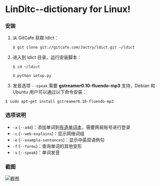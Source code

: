 LinDitc--dictionary for Linux!    
====

### 安装

1. 从 GitCafe 获取 ldict：

   `$ git clone git://gitcafe.com/Jactry/ldict.git ~/ldict`    

2. 进入到 ldict 目录，运行安装脚本：

    `$ cd ~/ldict`
	
    `$ python setup.py`
	
3. 发音选项 `--speak` 需要 **gstreamer0.10-fluendo-mp3** 支持，Debian 和 Ubuntu 用户可以通过以下命令安装：

  `$ sudo apt-get install gstreamer0.10-fluendo-mp3`
  
### 选项说明

* `-a` (`--add`)：添加单词到[有道单词本](http://dict.youdao.com/wordbook/wordlist)，需要网易账号进行登录
* `-c` (`--web-explains`)：显示网络词组
* `-e` (`--example-sentences`)：显示中英双语例句
* `-f` (`--forms`)：查询单词的其他变形
* `-s` (`--speak`)：单词发音

### 截图

![截图](http://gitcafe.com/Jactry/ldict/raw/master/images/ldict.png)



